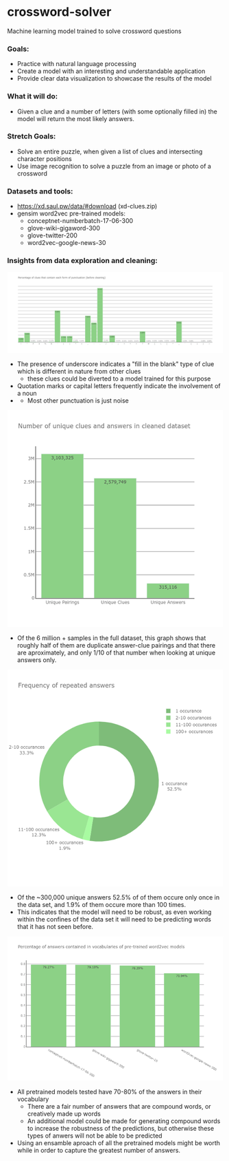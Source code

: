 # crossword-solver
Machine learning model trained to solve crossword questions

### Goals:
- Practice with natural language processing 
- Create a model with an interesting and understandable application
- Provide clear data visualization to showcase the results of the model

### What it will do:
- Given a clue and a number of letters (with some optionally filled in) the model will return the most likely answers.

### Stretch Goals:
- Solve an entire puzzle, when given a list of clues and intersecting character positions
- Use image recognition to solve a puzzle from an image or photo of a crossword

### Datasets and tools:
- https://xd.saul.pw/data/#download (xd-clues.zip)
- gensim word2vec pre-trained models:
  - conceptnet-numberbatch-17-06-300
  - glove-wiki-gigaword-300
  - glove-twitter-200
  - word2vec-google-news-30

### Insights from data exploration and cleaning:


![Alt Text](/images/punctuation_percents.png?raw=true "Percentage of clues that contain each for of punctuation (before cleaning)")

- The presence of underscore indicates a "fill in the blank" type of clue which is different in nature from other clues
  - these clues could be diverted to a  model trained for this purpose
- Quotation marks or capital letters frequently indicate the involvement of a noun
- - Most other punctuation is just noise

![3103325 unique pairings, 2579749 unique clues, 315116 unique answers](/images/number_of_clues_and_answers.png?raw=true "Number of unique clues and answers in cleaned dataset" )

- Of the 6 million + samples in the full dataset, this graph shows that roughly half of them are duplicate answer-clue pairings and that there are aproximately, and only 1/10 of that number when looking at unique answers only.

![1 occurance: 33.3%, 2-10 occurances: 12.3%, 11-99 occurances: 12.3%, 100+ occurances: 1.9%](/images/answer_frequency.png?raw=true "Frequency of repeated answers." )

- Of the ~300,000 unique answers 52.5% of of them occure only once in the data set, and 1.9% of them occure more than 100 times.
- This indicates that the model will need to be robust, as even working within the confines of the data set it will need to be predicting words that it has not seen before.

![conceptnet: 79.27%, glove-wiki-gigaword: 79.18%, glove-twitter-25: 78.39%, word2vec-google-news: 70.94%](/images/vocabulary_percentages.png?raw=true "Percentage of answers contained in vocabularies of pre-trained word2vec models." )

- All pretrained models tested have 70-80% of the answers in their vocabulary
  - There are a fair number of answers that are compound words, or creatively made up words
  - An additional model could be made for generating compound words to increase the robustness of the predictions, but otherwise these types of anwers will not be able to be predicted 
- Using an ensamble aproach of all the pretrained models might be worth while in order to capture the greatest number of answers. 


